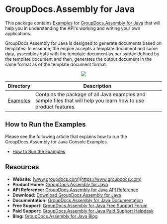 # GroupDocs.Assembly for Java

This package contains [Examples](https://github.com/groupdocs-assembly/GroupDocs.Assembly-for-Java/tree/master/Examples) for [GroupDocs.Assembly for Java](https://products.groupdocs.com/assembly/java) that will help you in understanding the API's working and writing your own applications.

GroupDocs.Assembly for Java is designed to generate documents based on templates. In essence, the engine accepts a template document and some data, assembles data with the template document as per syntax defined by the template document and then, generates the output document in the same format as of the template document format.

<p align="center">

  <a title="Download complete GroupDocs.Assembly for Java source code" href="https://github.com/groupdocs-assembly/GroupDocs.Assembly-for-Java/archive/master.zip">
	<img src="https://raw.github.com/AsposeExamples/java-examples-dashboard/master/images/downloadZip-Button-Large.png" />
  </a>
</p>

Directory | Description
--------- | -----------
[Examples](https://github.com/groupdocs-assembly/GroupDocs.Assembly-for-Java/tree/master/Examples)  | Contains the package of all Java examples and sample files that will help you learn how to use product features. 

## How to Run the Examples
Please see the following article that explains how to run the GroupDocs.Assembly for Java Console Examples.

+ [How to Run the Examples](https://docs.groupdocs.com/display/assemblyjava/How+to+Run+Examples)

##  Resources

+ **Website:** [www.groupdocs.com](https://www.groupdocs.com)
+ **Product Home:** [GroupDocs.Assembly for Java](https://products.groupdocs.com/assembly/java)
+ **API Reference:** [GroupDocs.Assembly for Java API Reference](https://apireference.groupdocs.com/java/assembly)
+ **Download:** [Download GroupDocs.Assembly for Java](https://artifact.groupdocs.com/repo/com/groupdocs/groupdocs-assembly/)
+ **Documentation:** [GroupDocs.Assembly for Java Documentation](https://docs.groupdocs.com/display/assemblyjava/Home)
+ **Free Support:** [GroupDocs.Assembly for Java Free Support Forum](https://forum.groupdocs.com/c/assembly)
+ **Paid Support:** [GroupDocs.Assembly for Java Paid Support Helpdesk](https://helpdesk.groupdocs.com/)
+ **Blog:** [GroupDocs.Assembly for Java Blog](https://blog.groupdocs.com/category/groupdocs-assembly-product-family/)
